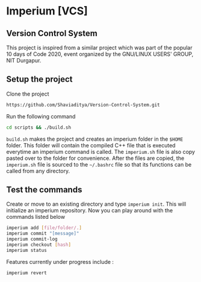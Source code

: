 # Imperium [VCS]

## Version Control System

This project is inspired from a similar project which was part of the popular 10 days of Code 2020, event organized by the GNU/LINUX USERS' GROUP, NIT Durgapur.

## Setup the project

Clone the project

```bash
https://github.com/Shaviaditya/Version-Control-System.git
```

Run the following command

```bash
cd scripts && ./build.sh

```

`build.sh` makes the project and creates an imperium folder in the `$HOME` folder. This folder will contain the compiled C++ file that is executed everytime an imperium command is called. The `imperium.sh` file is also copy pasted over to the folder for convenience. After the files are copied, the `imperium.sh` file is sourced to the `~/.bashrc` file so that its functions can be called from any directory.

## Test the commands

Create or move to an existing directory and type `imperium init`. This will initialize an imperium repository. Now you can play around with the commands listed below

```bash
imperium add [file/folder/.]
imperium commit "[message]"
imperium commit-log
imperium checkout [hash]
imperium status
```

Features currently under progress include :

```bash
imperium revert
```
